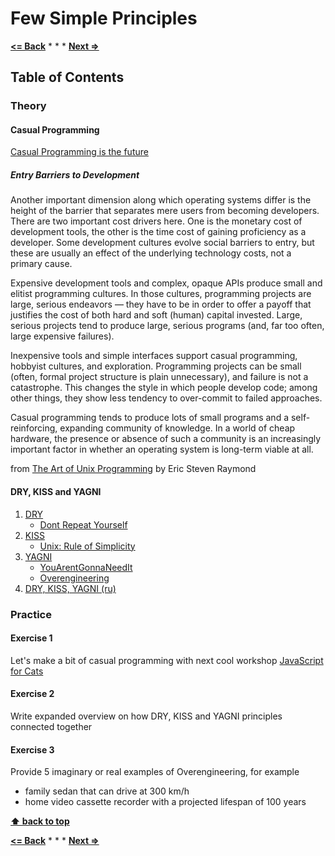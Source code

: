 # Few Simple Principles

**[<= Back](../02-planing-and-time-management/planing-and-time-management.md)**		*	*	*	**[Next =>](../04-tools-for-development/tools-for-development.md)**

## Table of Contents

### Theory

#### Casual Programming

[Casual Programming is the future](http://casualprogramer.blogspot.com/2012/02/casual-programming-is-future.html)

##### Entry Barriers to Development

Another important dimension along which operating systems differ is the height of the barrier that separates mere users from becoming developers. There are two important cost drivers here. One is the monetary cost of development tools, the other is the time cost of gaining proficiency as a developer. Some development cultures evolve social barriers to entry, but these are usually an effect of the underlying technology costs, not a primary cause.

Expensive development tools and complex, opaque APIs produce small and elitist programming cultures. In those cultures, programming projects are large, serious endeavors — they have to be in order to offer a payoff that justifies the cost of both hard and soft (human) capital invested. Large, serious projects tend to produce large, serious programs (and, far too often, large expensive failures).

Inexpensive tools and simple interfaces support casual programming, hobbyist cultures, and exploration. Programming projects can be small (often, formal project structure is plain unnecessary), and failure is not a catastrophe. This changes the style in which people develop code; among other things, they show less tendency to over-commit to failed approaches.

Casual programming tends to produce lots of small programs and a self-reinforcing, expanding community of knowledge. In a world of cheap hardware, the presence or absence of such a community is an increasingly important factor in whether an operating system is long-term viable at all.

from [The Art of Unix Programming](http://www.catb.org/esr/writings/taoup/html/) by Eric Steven Raymond

#### DRY, KISS and YAGNI

1. [DRY](https://en.wikipedia.org/wiki/Don%27t_repeat_yourself)
    * [Dont Repeat Yourself](http://c2.com/cgi/wiki?DontRepeatYourself)
1. [KISS](https://en.wikipedia.org/wiki/KISS_principle)
    * [Unix: Rule of Simplicity](http://www.catb.org/~esr/writings/taoup/html/ch01s06.html#id2877917)
1. [YAGNI](https://en.wikipedia.org/wiki/You_aren%27t_gonna_need_it)
    * [YouArentGonnaNeedIt](http://c2.com/cgi/wiki?YouArentGonnaNeedIt)
    * [Overengineering](https://en.wikipedia.org/wiki/Overengineering)
1. [DRY, KISS, YAGNI (ru)](https://habrahabr.ru/post/144611/)

### Practice

#### Exercise 1

Let's make a bit of casual programming with next cool workshop [JavaScript for Cats](http://jsforcats.com/)

#### Exercise 2

Write expanded overview on how DRY, KISS and YAGNI principles connected together

#### Exercise 3

Provide 5 imaginary or real examples of Overengineering, for example

* family sedan that can drive at 300 km/h
* home video cassette recorder with a projected lifespan of 100 years

**[⬆ back to top](#table-of-contents)**

**[<= Back](../02-planing-and-time-management/planing-and-time-management.md)**		*	*	*	**[Next =>](../04-tools-for-development/tools-for-development.md)**


